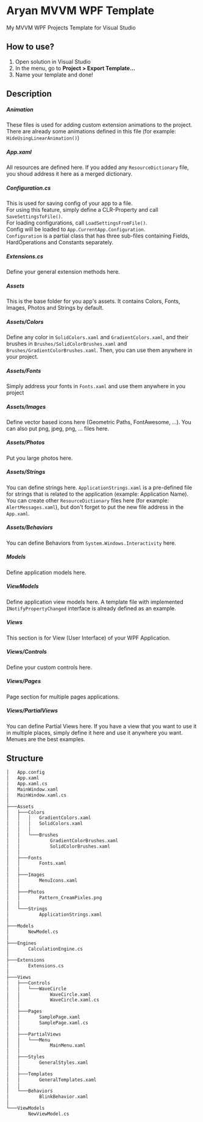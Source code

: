 # Aryan MVVM WPF Template
My MVVM WPF Projects Template for Visual Studio 

## How to use?
1. Open solution in Visual Studio
2. In the menu, go to **Project > Export Template...**
3. Name your template and done!

## Description
##### Animation
These files is used for adding custom extension animations to the project. There are already
some animations defined in this file (for example: `HideUsingLinearAnimation()`)

##### App.xaml
All resources are defined here. If you added any `ResourceDictionary` file, you shoud address it here as a merged dictionary.

##### Configuration.cs
This is used for saving config of your app to a file.  
For using this feature, simply define a CLR-Property and call
`SaveSettingsToFile()`.  
For loading configurations, call `LoadSettingsFromFile()`.  
Config will be loaded to `App.CurrentApp.Configuration`.  
`Configuration` is a partial class that has three sub-files containing Fields, HardOperations and Constants separately.

##### Extensions.cs
Define your general extension methods here.

##### Assets
This is the base folder for you app's assets. It contains Colors, 
Fonts, Images, Photos and Strings by default.

##### Assets/Colors
Define any color in `SolidColors.xaml` and `GradientColors.xaml`, and their brushes in `Brushes/SolidColorBrushes.xaml` and `Brushes/GradientColorBrushes.xaml`. Then, you can use them anywhere in your project.

##### Assets/Fonts
Simply address your fonts in `Fonts.xaml` and use them anywhere in you project

##### Assets/Images
Define vector based icons here (Geometric Paths, FontAwesome, ...). You can also put png, jpeg, png, ... files here.

##### Assets/Photos
Put you large photos here.

##### Assets/Strings
You can define strings here. `ApplicationStrings.xaml` is a pre-defined file for strings that is related to the application (example: Application Name). You can create other `ResourceDictionary` files here (for example: `AlertMessages.xaml`), but don't forget to put the new file address in the `App.xaml`.

##### Assets/Behaviors
You can define Behaviors from `System.Windows.Interactivity` here.

##### Models
Define application models here.

##### ViewModels
Define application view models here. A template file with implemented `INotifyPropertyChanged` interface is already defined as an example.

##### Views
This section is for View (User Interface) of your WPF Application.
##### Views/Controls
Define your custom controls here.
##### Views/Pages
Page section for multiple pages applications.
##### Views/PartialViews
You can define Partial Views here. If you have a view that you want to use it in multiple places, simply define it here and use it anywhere you want. Menues are the best examples.

## Structure
```bash
│   App.config  
│   App.xaml  
│   App.xaml.cs    
│   MainWindow.xaml  
│   MainWindow.xaml.cs  
│  
├───Assets  
│   ├───Colors  
│   │   │   GradientColors.xaml  
│   │   │   SolidColors.xaml  
│   │   │  
│   │   └───Brushes  
│   │           GradientColorBrushes.xaml  
│   │           SolidColorBrushes.xaml  
│   │  
│   ├───Fonts  
│   │       Fonts.xaml  
│   │  
│   ├───Images  
│   │       MenuIcons.xaml  
│   │  
│   ├───Photos  
│   │       Pattern_CreamPixles.png  
│   │  
│   └───Strings  
│           ApplicationStrings.xaml  
│  
├───Models  
│       NewModel.cs  
│  
├───Engines  
│       CalculationEngine.cs  
│  
├───Extensions  
│       Extensions.cs  
│  
├───Views  
│   ├───Controls  
│   │   └───WaveCircle  
│   │           WaveCircle.xaml  
│   │           WaveCircle.xaml.cs  
│   │  
│   ├───Pages  
│   │       SamplePage.xaml  
│   │       SamplePage.xaml.cs  
│   │  
│   ├───PartialViews  
│   │   └───Menu  
│   │           MainMenu.xaml  
│   │  
│   ├───Styles  
│   │       GeneralStyles.xaml  
│   │  
│   ├───Templates  
│   │       GeneralTemplates.xaml  
│   │  
│   └───Behaviors  
│           BlinkBehavior.xaml  
│  
└───ViewModels  
        NewViewModel.cs  
```
